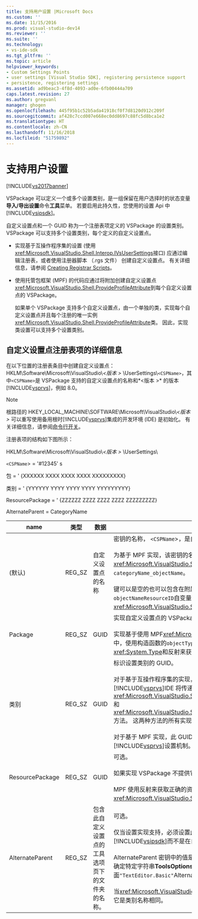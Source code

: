 ```yaml
---
title: 支持用户设置 |Microsoft Docs
ms.custom: ''
ms.date: 11/15/2016
ms.prod: visual-studio-dev14
ms.reviewer: ''
ms.suite: ''
ms.technology:
- vs-ide-sdk
ms.tgt_pltfrm: ''
ms.topic: article
helpviewer_keywords:
- Custom Settings Points
- user settings [Visual Studio SDK], registering persistence support
- persistence, registering settings
ms.assetid: ad9beac3-4f8d-4093-ad0e-6fb00444a709
caps.latest.revision: 27
ms.author: gregvanl
manager: ghogen
ms.openlocfilehash: 445f95b1c52b5ada41918cf0f7d8120d912c209f
ms.sourcegitcommit: af428c7ccd007e668ec0dd8697c88fc5d8bca1e2
ms.translationtype: HT
ms.contentlocale: zh-CN
ms.lasthandoff: 11/16/2018
ms.locfileid: "51759892"
---
```

# <a name="support-for-user-settings"></a>支持用户设置
[!INCLUDE[vs2017banner](../../includes/vs2017banner.md)]

VSPackage 可以定义一个或多个设置类别，是一组保留在用户选择时的状态变量**导入/导出设置**命令**工具**菜单。 若要启用此持久性，您使用的设置 Api 中[!INCLUDE[vsipsdk](../../includes/vsipsdk-md.md)]。  
  
 自定义设置点和一个 GUID 称为一个注册表项定义的 VSPackage 的设置类别。 VSPackage 可以支持多个设置类别，每个定义的自定义设置点。  
  
-   实现基于互操作程序集的设置 (使用<xref:Microsoft.VisualStudio.Shell.Interop.IVsUserSettings>接口) 应通过编辑注册表，或者使用注册器脚本 （.rgs 文件） 创建自定义设置点。 有关详细信息，请参阅 [Creating Registrar Scripts](http://msdn.microsoft.com/library/cbd5024b-8061-4a71-be65-7fee90374a35)。  
  
-   使用托管包框架 (MPF) 的代码应通过将附加创建自定义设置点<xref:Microsoft.VisualStudio.Shell.ProvideProfileAttribute>到每个自定义设置点的 VSPackage。  
  
     如果单个 VSPackage 支持多个自定义设置点，由一个单独的类，实现每个自定义设置点并且每个注册的唯一实例<xref:Microsoft.VisualStudio.Shell.ProvideProfileAttribute>类。 因此，实现类设置可以支持多个设置类别。  
  
## <a name="custom-settings-point-registry-entry-details"></a>自定义设置点注册表项的详细信息  
 在以下位置的注册表条目中创建自定义设置点： HKLM\Software\Microsoft\VisualStudio\\*\<版本 >* \UserSettings\\`<CSPName>`，其中`<CSPName>`是 VSPackage 支持的自定义设置点的名称和*\<版本 >* 的版本[!INCLUDE[vsprvs](../../includes/vsprvs-md.md)]，例如 8.0。  
  
> [!NOTE]
>  根路径的 HKEY_LOCAL_MACHINE\SOFTWARE\Microsoft\VisualStudio\\*\<版本 >* 可以重写使用备用根时[!INCLUDE[vsprvs](../../includes/vsprvs-md.md)]集成的开发环境 (IDE) 是初始化。 有关详细信息，请参阅[命令行开关](../../extensibility/command-line-switches-visual-studio-sdk.md)。  
  
 注册表项的结构如下图所示：  
  
 HKLM\Software\Microsoft\VisualStudio\\*\<版本 >* \UserSettings\  
  
 `<CSPName`> = '#12345' s  
  
 包 = ' {XXXXXX XXXX XXXX XXXX XXXXXXXXX}  
  
 类别 = ' {YYYYYY YYYY YYYY YYYY YYYYYYYYY}  
  
 ResourcePackage = ' {ZZZZZZ ZZZZ ZZZZ ZZZZ ZZZZZZZZZ}  
  
 AlternateParent = CategoryName  
  
|name|类型|数据|描述|  
|----------|----------|----------|-----------------|  
|(默认)|REG_SZ|自定义设置点的名称|密钥的名称， `<CSPName`>，是自定义设置点的未本地化的名称。<br /><br /> 为基于 MPF 实现，该密钥的名称获取通过组合`categoryName`并`objectName`的参数<xref:Microsoft.VisualStudio.Shell.ProvideProfileAttribute>构造函数到`categoryName_objectName`。<br /><br /> 键可以是空的也可以包含在附属 DLL 中的本地化字符串的引用的 ID。 此值从获取`objectNameResourceID`自变量<xref:Microsoft.VisualStudio.Shell.ProvideProfileAttribute>构造函数。|  
|Package|REG_SZ|GUID|实现自定义设置点的 VSPackage 的 GUID。<br /><br /> 实现基于使用 MPF<xref:Microsoft.VisualStudio.Shell.ProvideProfileAttribute>类中，使用构造函数的`objectType`参数，其中包含 VSPackage 的<xref:System.Type>和反射来获取此值。|  
|类别|REG_SZ|GUID|标识设置类别的 GUID。<br /><br /> 对于基于互操作程序集的实现，此值可以是任意选定的 GUID，这[!INCLUDE[vsprvs](../../includes/vsprvs-md.md)]IDE 将传递给<xref:Microsoft.VisualStudio.Shell.Interop.IVsUserSettings.ExportSettings%2A>和<xref:Microsoft.VisualStudio.Shell.Interop.IVsUserSettings.ImportSettings%2A>方法。 这两种方法的所有实现应都验证其 GUID 参数。<br /><br /> 对于基于 MPF 实现，此 GUID 通过<xref:System.Type>类实现的[!INCLUDE[vsprvs](../../includes/vsprvs-md.md)]设置机制。|  
|ResourcePackage|REG_SZ|GUID|可选。<br /><br /> 如果实现 VSPackage 不提供它们，则路径以附属 DLL 包含本地化字符串。<br /><br /> MPF 使用反射来获取正确的资源的 VSPackage，因此<xref:Microsoft.VisualStudio.Shell.ProvideProfileAttribute>类不会设置此参数。|  
|AlternateParent|REG_SZ|包含此自定义设置点的工具选项页下的文件夹的名称。|可选。<br /><br /> 仅当设置实现支持，必须设置此值**工具选项**使用中的持久性机制的页[!INCLUDE[vsipsdk](../../includes/vsipsdk-md.md)]而不是在自动化模型来保存状态的机制。<br /><br /> AlternateParent 密钥中的值是在这些情况下，`topic`一部分`topic.sub-topic`用来确定特定字符串**ToolsOptions**页。 例如，对于**ToolsOptions**页面`"TextEditor.Basic"`AlternateParent 的值将为`"TextEditor"`。<br /><br /> 当<xref:Microsoft.VisualStudio.Shell.ProvideProfileAttribute>生成自定义设置点，它是类别名称相同。|

